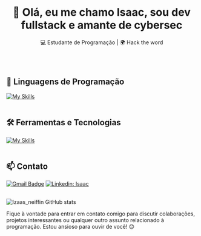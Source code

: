 <h1 align="center">👋 Olá, eu me chamo Isaac, sou dev fullstack e amante de cybersec</h1>

<p align="center">
  💻 Estudante de Programação | 🌍 Hack the word
</p><br><br>


## 🚀 Linguagens de Programação
[![My Skills](https://skillicons.dev/icons?i=java,python,javascript,c,php)](https://skillicons.dev)<br><br>

## 🛠️ Ferramentas e Tecnologias
[![My Skills](https://skillicons.dev/icons?i=vscode,eclipse,mysql,bootstrap,git,github)](https://skillicons.dev)<br><br>

## 📫 Contato

[![Gmail Badge](https://img.shields.io/badge/-{SeuEmail}-006bed?style=flat-square&logo=Gmail&logoColor=white&link=mailto:{SeuEmail})](mailto:{SeuEmail})
[![Linkedin: Isaac](https://img.shields.io/badge/-Isaac-blue?style=flat-square&logo=Linkedin&logoColor=white&link=https://www.linkedin.com/in/isaac-gabriel-alves-lino-004067226/)](https://www.linkedin.com/in/isaac-gabriel-alves-lino-004067226/)
 <br><br>


![Izaas_neiffin GitHub stats](https://github-readme-stats.vercel.app/api?username=Izaas_neiffin&show_icons=true&theme=radical)

Fique à vontade para entrar em contato comigo para discutir colaborações, projetos interessantes ou qualquer outro assunto relacionado à programação. Estou ansioso para ouvir de você! 😊 <br><br>
